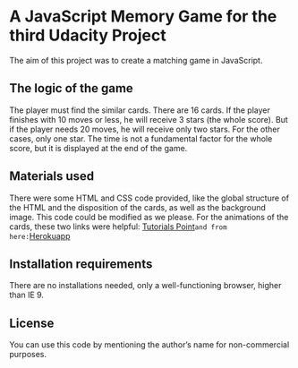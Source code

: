# A JavaScript Memory Game for the third Udacity Project

The aim of this project was to create a matching game in JavaScript.

## The logic of the game 
The player must find the similar cards. There are 16 cards. If the player finishes with 10 moves or less, he will receive 3 stars (the whole score). But if the player needs 20 moves, he will receive only two stars. For the other cases, only one star. The time is not a fundamental factor for the whole score, but it is displayed at the end of the game.

## Materials used 
There were some HTML and CSS code provided, like the global structure of the HTML and the disposition of the cards, as well as the background image. This code could be modified as we please. For the animations of the cards, these two links were helpful: [Tutorials Point](https://www.tutorialspoint.com/css/css_animation_flip_in_y.htm)` and from here: `[Herokuapp](https://memory-game-fend.herokuapp.com/#)

## Installation requirements
There are no installations needed, only a well-functioning browser, higher than IE 9.

## License 
You can use this code by mentioning the author’s name for non-commercial purposes.
